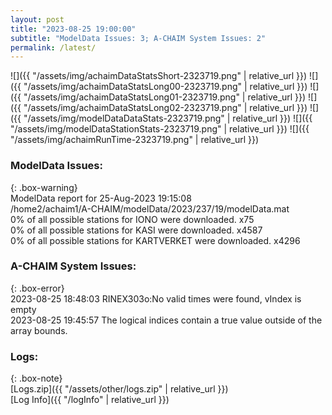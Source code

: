```yaml
---
layout: post
title: "2023-08-25 19:00:00"
subtitle: "ModelData Issues: 3; A-CHAIM System Issues: 2"
permalink: /latest/
---
```


![]({{ "/assets/img/achaimDataStatsShort-2323719.png" | relative_url }})
![]({{ "/assets/img/achaimDataStatsLong00-2323719.png" | relative_url }})
![]({{ "/assets/img/achaimDataStatsLong01-2323719.png" | relative_url }})
![]({{ "/assets/img/achaimDataStatsLong02-2323719.png" | relative_url }})
![]({{ "/assets/img/modelDataDataStats-2323719.png" | relative_url }})
![]({{ "/assets/img/modelDataStationStats-2323719.png" | relative_url }})
![]({{ "/assets/img/achaimRunTime-2323719.png" | relative_url }})


### ModelData Issues:  
  
{: .box-warning}  
 ModelData report for 25-Aug-2023 19:15:08   
 /home2/achaim1/A-CHAIM/modelData/2023/237/19/modelData.mat   
 0% of all possible stations for IONO were downloaded. x75   
 0% of all possible stations for KASI were downloaded. x4587   
 0% of all possible stations for KARTVERKET were downloaded. x4296   
  
### A-CHAIM System Issues:  
  
{: .box-error}  
2023-08-25 18:48:03 RINEX303o:No valid times were found, vIndex is empty  
2023-08-25 19:45:57 The logical indices contain a true value outside of the array bounds.  

### Logs:  
  
{: .box-note}  
[Logs.zip]({{ "/assets/other/logs.zip" | relative_url }})  
[Log Info]({{ "/logInfo" | relative_url }})  
